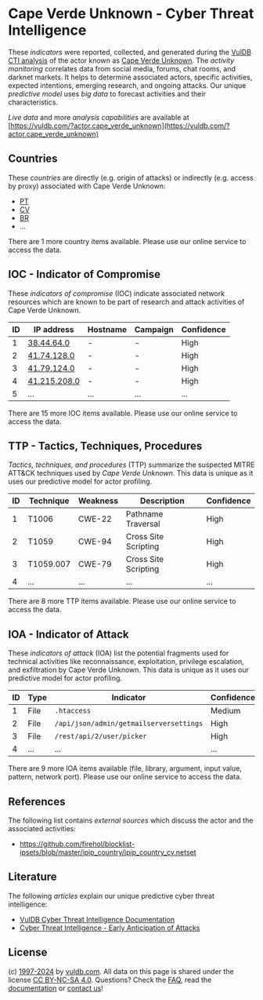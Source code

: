 # Cape Verde Unknown - Cyber Threat Intelligence

These _indicators_ were reported, collected, and generated during the [VulDB CTI analysis](https://vuldb.com/?kb.cti) of the actor known as [Cape Verde Unknown](https://vuldb.com/?actor.cape_verde_unknown). The _activity monitoring_ correlates data from social media, forums, chat rooms, and darknet markets. It helps to determine associated actors, specific activities, expected intentions, emerging research, and ongoing attacks. Our unique _predictive model_ uses _big data_ to forecast activities and their characteristics.

_Live data_ and more _analysis capabilities_ are available at [https://vuldb.com/?actor.cape_verde_unknown](https://vuldb.com/?actor.cape_verde_unknown)

## Countries

These _countries_ are directly (e.g. origin of attacks) or indirectly (e.g. access by proxy) associated with Cape Verde Unknown:

* [PT](https://vuldb.com/?country.pt)
* [CV](https://vuldb.com/?country.cv)
* [BR](https://vuldb.com/?country.br)
* ...

There are 1 more country items available. Please use our online service to access the data.

## IOC - Indicator of Compromise

These _indicators of compromise_ (IOC) indicate associated network resources which are known to be part of research and attack activities of Cape Verde Unknown.

ID | IP address | Hostname | Campaign | Confidence
-- | ---------- | -------- | -------- | ----------
1 | [38.44.64.0](https://vuldb.com/?ip.38.44.64.0) | - | - | High
2 | [41.74.128.0](https://vuldb.com/?ip.41.74.128.0) | - | - | High
3 | [41.79.124.0](https://vuldb.com/?ip.41.79.124.0) | - | - | High
4 | [41.215.208.0](https://vuldb.com/?ip.41.215.208.0) | - | - | High
5 | ... | ... | ... | ...

There are 15 more IOC items available. Please use our online service to access the data.

## TTP - Tactics, Techniques, Procedures

_Tactics, techniques, and procedures_ (TTP) summarize the suspected MITRE ATT&CK techniques used by _Cape Verde Unknown_. This data is unique as it uses our predictive model for actor profiling.

ID | Technique | Weakness | Description | Confidence
-- | --------- | -------- | ----------- | ----------
1 | T1006 | CWE-22 | Pathname Traversal | High
2 | T1059 | CWE-94 | Cross Site Scripting | High
3 | T1059.007 | CWE-79 | Cross Site Scripting | High
4 | ... | ... | ... | ...

There are 8 more TTP items available. Please use our online service to access the data.

## IOA - Indicator of Attack

These _indicators of attack_ (IOA) list the potential fragments used for technical activities like reconnaissance, exploitation, privilege escalation, and exfiltration by Cape Verde Unknown. This data is unique as it uses our predictive model for actor profiling.

ID | Type | Indicator | Confidence
-- | ---- | --------- | ----------
1 | File | `.htaccess` | Medium
2 | File | `/api/json/admin/getmailserversettings` | High
3 | File | `/rest/api/2/user/picker` | High
4 | ... | ... | ...

There are 9 more IOA items available (file, library, argument, input value, pattern, network port). Please use our online service to access the data.

## References

The following list contains _external sources_ which discuss the actor and the associated activities:

* https://github.com/firehol/blocklist-ipsets/blob/master/ipip_country/ipip_country_cv.netset

## Literature

The following _articles_ explain our unique predictive cyber threat intelligence:

* [VulDB Cyber Threat Intelligence Documentation](https://vuldb.com/?kb.cti)
* [Cyber Threat Intelligence - Early Anticipation of Attacks](https://www.scip.ch/en/?labs.20201022)

## License

(c) [1997-2024](https://vuldb.com/?kb.changelog) by [vuldb.com](https://vuldb.com/?kb.about). All data on this page is shared under the license [CC BY-NC-SA 4.0](https://creativecommons.org/licenses/by-nc-sa/4.0/). Questions? Check the [FAQ](https://vuldb.com/?kb.faq), read the [documentation](https://vuldb.com/?kb) or [contact us](https://vuldb.com/?contact)!
